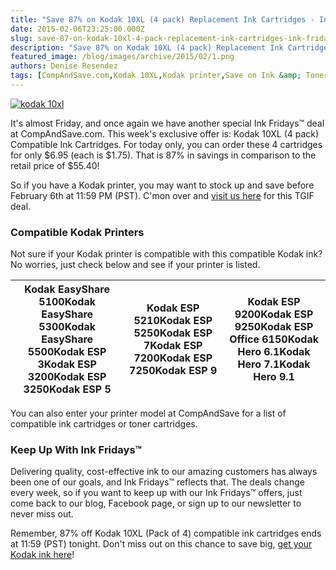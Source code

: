 ```yaml
---
title: "Save 87% on Kodak 10XL (4 pack) Replacement Ink Cartridges - Ink Fridays™"
date: 2015-02-06T23:25:00.000Z
slug: save-87-on-kodak-10xl-4-pack-replacement-ink-cartridges-ink-fridays
description: "Save 87% on Kodak 10XL (4 pack) Replacement Ink Cartridges - Ink Fridays™"
featured_image: /blog/images/archive/2015/02/1.png
authors: Denise Resendez
tags: [CompAndSave.com,Kodak 10XL,Kodak printer,Save on Ink &amp; Toner,Discount Offers,Kodak ink,Ink Fridays™]
---
```


[![kodak 10xl](/blog/images/1.png "Kodak 10XL (4 pack) Compatible Ink Cartridges")](/blog/images/1.png)

It's almost Friday, and once again we have another special Ink Fridays™ deal at CompAndSave.com. This week's exclusive offer is: Kodak 10XL (4 pack) Compatible Ink Cartridges. For today only, you can order these 4 cartridges for only $6.95 (each is $1.75). That is 87% in savings in comparison to the retail price of $55.40!

So if you have a Kodak printer, you may want to stock up and save before February 6th at 11:59 PM (PST). C'mon over and [visit us here](https://www.compandsave.com/ink-fridays) for this TGIF deal.

### Compatible Kodak Printers 

Not sure if your Kodak printer is compatible with this compatible Kodak ink? No worries, just check below and see if your printer is listed.

| Kodak EasyShare 5100Kodak EasyShare 5300Kodak EasyShare 5500Kodak ESP 3Kodak ESP 3200Kodak ESP 3250Kodak ESP 5 | Kodak ESP 5210Kodak ESP 5250Kodak ESP 7Kodak ESP 7200Kodak ESP 7250Kodak ESP 9 | Kodak ESP 9200Kodak ESP 9250Kodak ESP Office 6150Kodak Hero 6.1Kodak Hero 7.1Kodak Hero 9.1 |
| -------------------------------------------------------------------------------------------------------------- | ------------------------------------------------------------------------------ | ------------------------------------------------------------------------------------------- |

You can also enter your printer model at CompAndSave for a list of compatible ink cartridges or toner cartridges.

### 

### Keep Up With Ink Fridays™

Delivering quality, cost-effective ink to our amazing customers has always been one of our goals, and Ink Fridays™ reflects that. The deals change every week, so if you want to keep up with our Ink Fridays™ offers, just come back to our blog, Facebook page, or sign up to our newsletter to never miss out.

Remember, 87% off Kodak 10XL (Pack of 4) compatible ink cartridges ends at 11:59 (PST) tonight. Don't miss out on this chance to save big, [get your Kodak ink here](https://www.compandsave.com/ink-fridays)!